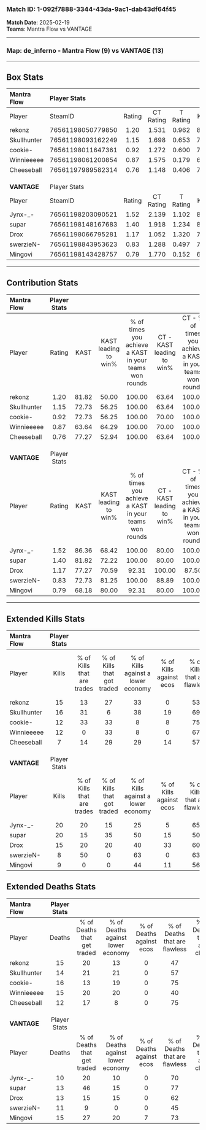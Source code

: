 ### Match ID: 1-092f7888-3344-43da-9ac1-dab43df64f45  
**Match Date**: 2025-02-19  
**Teams**: Mantra Flow vs VANTAGE  

---  

### **Map**: de_inferno - Mantra Flow (9) vs VANTAGE (13)  
---  

## Box Stats  

| **Mantra Flow** | Player Stats      |        |           |          |       |      |       |         |        |      |     |
| :- | :- | :-: | :-: | :-: | :-: | :-: | :-: | :-: | :-: | :-: | :-: |
| Player          | SteamID           | Rating | CT Rating | T Rating | KAST  | ADR  | Kills | Assists | Deaths | K/D  | HS% |
| rekonz          | 76561198050779850 |  1.20  |   1.531   |  0.962   | 81.82 | 85.5 |  15   |    9    |   15   | 1.00 | 33  |
| Skullhunter     | 76561198093162249 |  1.15  |   1.698   |  0.653   | 72.73 | 76.7 |  16   |    5    |   14   | 1.14 | 37  |
| cookie-         | 76561198011647361 |  0.92  |   1.272   |  0.600   | 72.73 | 68.3 |  12   |    5    |   16   | 0.75 | 41  |
| Winnieeeee      | 76561198061200854 |  0.87  |   1.575   |  0.179   | 63.64 | 68.6 |  12   |    3    |   15   | 0.80 | 50  |
| Cheeseball      | 76561197989582314 |  0.76  |   1.148   |  0.406   | 77.27 | 39.1 |   7   |    6    |   12   | 0.58 | 57  |
|                 |                   |        |           |          |       |      |       |         |        |      |     |
|                 |                   |        |           |          |       |      |       |         |        |      |     |
|                 |                   |        |           |          |       |      |       |         |        |      |     |
| **VANTAGE**     | Player Stats      |        |           |          |       |      |       |         |        |      |     |
| Player          | SteamID           | Rating | CT Rating | T Rating | KAST  | ADR  | Kills | Assists | Deaths | K/D  | HS% |
| Jynx-_-         | 76561198203090521 |  1.52  |   2.139   |  1.102   | 86.36 | 87.0 |  20   |    2    |   10   | 2.00 | 55  |
| supar           | 76561198148167683 |  1.40  |   1.918   |  1.234   | 81.82 | 77.2 |  20   |    5    |   13   | 1.54 | 60  |
| Drox            | 76561198066795281 |  1.17  |   1.052   |  1.320   | 77.27 | 73.9 |  15   |    7    |   13   | 1.15 | 80  |
| swerzieN-       | 76561198843953623 |  0.83  |   1.288   |  0.497   | 72.73 | 48.0 |   8   |    7    |   11   | 0.73 | 62  |
| Mingovi         | 76561198143428757 |  0.79  |   1.770   |  0.152   | 68.18 | 65.4 |   9   |    7    |   15   | 0.60 | 33  |
---  

## Contribution Stats  

| **Mantra Flow** | Player Stats |       |                      |                                                        |                           |                                                             |                          |                                                            |
| :- | :-: | :-: | :-: | :-: | :-: | :-: | :-: | :-: |
| Player          |    Rating    | KAST  | KAST leading to win% | % of times you achieve a KAST in your teams won rounds | CT - KAST leading to win% | CT - % of times you achieve a KAST in your teams won rounds | T - KAST leading to win% | T - % of times you achieve a KAST in your teams won rounds |
| rekonz          |     1.20     | 81.82 |        50.00         |                         100.00                         |           63.64           |                           100.00                            |          28.57           |                           100.00                           |
| Skullhunter     |     1.15     | 72.73 |        56.25         |                         100.00                         |           63.64           |                           100.00                            |          40.00           |                           100.00                           |
| cookie-         |     0.92     | 72.73 |        56.25         |                         100.00                         |           70.00           |                           100.00                            |          33.33           |                           100.00                           |
| Winnieeeee      |     0.87     | 63.64 |        64.29         |                         100.00                         |           70.00           |                           100.00                            |          50.00           |                           100.00                           |
| Cheeseball      |     0.76     | 77.27 |        52.94         |                         100.00                         |           63.64           |                           100.00                            |          33.33           |                           100.00                           |
|                 |              |       |                      |                                                        |                           |                                                             |                          |                                                            |
|                 |              |       |                      |                                                        |                           |                                                             |                          |                                                            |
|                 |              |       |                      |                                                        |                           |                                                             |                          |                                                            |
| **VANTAGE**     | Player Stats |       |                      |                                                        |                           |                                                             |                          |                                                            |
| Player          |    Rating    | KAST  | KAST leading to win% | % of times you achieve a KAST in your teams won rounds | CT - KAST leading to win% | CT - % of times you achieve a KAST in your teams won rounds | T - KAST leading to win% | T - % of times you achieve a KAST in your teams won rounds |
| Jynx-_-         |     1.52     | 86.36 |        68.42         |                         100.00                         |           80.00           |                           100.00                            |          55.56           |                           100.00                           |
| supar           |     1.40     | 81.82 |        72.22         |                         100.00                         |           80.00           |                           100.00                            |          62.50           |                           100.00                           |
| Drox            |     1.17     | 77.27 |        70.59         |                         92.31                          |          100.00           |                            87.50                            |          50.00           |                           100.00                           |
| swerzieN-       |     0.83     | 72.73 |        81.25         |                         100.00                         |           88.89           |                           100.00                            |          71.43           |                           100.00                           |
| Mingovi         |     0.79     | 68.18 |        80.00         |                         92.31                          |           80.00           |                           100.00                            |          80.00           |                           80.00                            |
---  

## Extended Kills Stats  

| **Mantra Flow** | Player Stats |                            |                            |                                    |                         |                              |                                 |                                       |                    |           |
| :- | :-: | :-: | :-: | :-: | :-: | :-: | :-: | :-: | :-: | :-: |
| Player          |    Kills     | % of Kills that are trades | % of Kills that got traded | % of Kills against a lower economy | % of Kills against ecos | % of Kills that are flawless | % of Kills that are close duels | % of Kills that are assisted by flash | Pistol Round Kills | AWP Kills |
| rekonz          |      15      |             13             |             27             |                 33                 |            0            |              53              |               13                |                   7                   |         2          |     0     |
| Skullhunter     |      16      |             31             |             6              |                 38                 |           19            |              69              |                0                |                   6                   |         5          |     0     |
| cookie-         |      12      |             33             |             33             |                 8                  |            8            |              75              |                0                |                   8                   |         1          |     6     |
| Winnieeeee      |      12      |             0              |             33             |                 8                  |            0            |              67              |                0                |                   8                   |         1          |     0     |
| Cheeseball      |      7       |             14             |             29             |                 29                 |           14            |              57              |                0                |                   0                   |         0          |     0     |
|                 |              |                            |                            |                                    |                         |                              |                                 |                                       |                    |           |
|                 |              |                            |                            |                                    |                         |                              |                                 |                                       |                    |           |
|                 |              |                            |                            |                                    |                         |                              |                                 |                                       |                    |           |
| **VANTAGE**     | Player Stats |                            |                            |                                    |                         |                              |                                 |                                       |                    |           |
| Player          |    Kills     | % of Kills that are trades | % of Kills that got traded | % of Kills against a lower economy | % of Kills against ecos | % of Kills that are flawless | % of Kills that are close duels | % of Kills that are assisted by flash | Pistol Round Kills | AWP Kills |
| Jynx-_-         |      20      |             20             |             15             |                 25                 |            5            |              65              |               10                |                  10                   |         3          |     0     |
| supar           |      20      |             15             |             35             |                 50                 |           15            |              50              |                0                |                   0                   |         0          |     0     |
| Drox            |      15      |             20             |             20             |                 40                 |           33            |              60              |                7                |                   7                   |         0          |     0     |
| swerzieN-       |      8       |             50             |             0              |                 63                 |            0            |              63              |                0                |                   0                   |         0          |     0     |
| Mingovi         |      9       |             0              |             0              |                 44                 |           11            |              56              |               11                |                  11                   |         1          |     4     |
## Extended Deaths Stats  

| **Mantra Flow** | Player Stats |                             |                                   |                          |                               |                            |                           |               |
| :- | :-: | :-: | :-: | :-: | :-: | :-: | :-: | :-: |
| Player          |    Deaths    | % of Deaths that get traded | % of Deaths against lower economy | % of Deaths against ecos | % of Deaths that are flawless | % of Deaths that are close | % of Deaths while blinded | Deaths to AWP |
| rekonz          |      15      |             20              |                13                 |            0             |              47               |             0              |            13             |       1       |
| Skullhunter     |      14      |             21              |                21                 |            0             |              57               |             14             |             0             |       1       |
| cookie-         |      16      |             13              |                19                 |            0             |              75               |             0              |             6             |       1       |
| Winnieeeee      |      15      |             20              |                20                 |            0             |              40               |             7              |             0             |       0       |
| Cheeseball      |      12      |             17              |                 8                 |            0             |              75               |             8              |             8             |       1       |
|                 |              |                             |                                   |                          |                               |                            |                           |               |
|                 |              |                             |                                   |                          |                               |                            |                           |               |
|                 |              |                             |                                   |                          |                               |                            |                           |               |
| **VANTAGE**     | Player Stats |                             |                                   |                          |                               |                            |                           |               |
| Player          |    Deaths    | % of Deaths that get traded | % of Deaths against lower economy | % of Deaths against ecos | % of Deaths that are flawless | % of Deaths that are close | % of Deaths while blinded | Deaths to AWP |
| Jynx-_-         |      10      |             20              |                10                 |            0             |              70               |             0              |             0             |       0       |
| supar           |      13      |             46              |                15                 |            0             |              77               |             0              |             8             |       1       |
| Drox            |      13      |             15              |                15                 |            0             |              62               |             0              |             8             |       2       |
| swerzieN-       |      11      |              9              |                 0                 |            0             |              45               |             9              |            18             |       0       |
| Mingovi         |      15      |             27              |                20                 |            7             |              73               |             7              |             0             |       3       |
